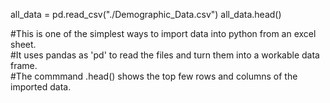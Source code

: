 all_data = pd.read_csv("./Demographic_Data.csv")
all_data.head()    

#This is one of the simplest ways to import data into python from an excel sheet.  
#It uses pandas as 'pd' to read the files and turn them into a workable data frame.  
#The commmand .head() shows the top few rows and columns of the imported data.  
